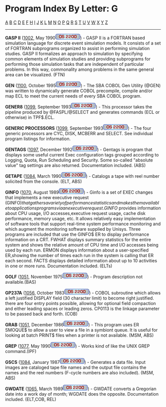 # Program Index By Letter: G

[A](A-INDEX.md) [B](B-INDEX.md)
[C](C-INDEX.md) [D](D-INDEX.md)
[E](E-INDEX.md) [F](F-INDEX.md)
[H](H-INDEX.md) [I](I-INDEX.md)
[J](J-INDEX.md) [K](K-INDEX.md)
[L](L-INDEX.md) [M](M-INDEX.md)
[N](N-INDEX.md) [O](O-INDEX.md)
[P](P-INDEX.md) [Q](Q-INDEX.md)
[R](R-INDEX.md) [S](S-INDEX.md)
[T](T-INDEX.md) [U](U-INDEX.md)
[V](V-INDEX.md) [W](W-INDEX.md)
[X](X-INDEX.md) [Y](Y-INDEX.md)
[Z](Z-INDEX.md)


- - -
**GASP II** ([1002](1002/1002.md), May 1990![](IMAGES/OS2200.JPG)) - GASP II is a FORTRAN based simulation
language for discrete event simulation models. It consists of a set
of FORTRAN subprograms organized to assist in performing simulation
studies. GASP II formalizes an approach to simulation by specifying
common elements of simulation studies and providing subprograms for
performing those simulation tasks that are independent of particular
problems. In this way, commonality among problems in the same general
area can be visualized. (FTN)


**GEN** ([1100](1100/1100.md), October
1995![](IMAGES/OS2200.JPG)) - The SBA COBOL Gen Utility (@GEN) was written
to dynamically generate COBOL precompile, compile and/or map ECL to
meet the current needs of every SBA COBOL program.


**GENER8** ([1099](1099/1099.md), September
1993![](IMAGES/OS2200.JPG)) - This processor takes the pipeline produced by
@FASPL/@SELECT and generates commands (ECL or otherwise) in TPF$.ECL.


**GENERIC PROCESSORS**
([1099](1099/1099.md), September 1993![](IMAGES/OS2200.JPG)) - The four generic processors are CYC, DISK,
MCBERR and SELECT. See individual program listings for information.


**GENTAGS** ([1097](1097/1097.md), December
1992![](IMAGES/OS2200.JPG)) - Gentags is program that displays some useful
current Exec configuration tags grouped according to Logging, Quota,
Run Scheduling and Security. Some so-called "absolute value" tag
settings are also returned. Documentation included. (ABS)


**GETAPE** ([1084](1084/1084.md), March
1990![](IMAGES/OS2200.JPG)) - Catalogs a tape with reel number solicited
from the console. (ELT, ABS)


**GINFO** ([1070](1070/1070.md), August
1989![](IMAGES/OS2200.JPG)) - Ginfo is a set of EXEC changes that
implements a new executive request (GINFO$) that gathers a variety of
performance statistics and makes them available to applications
programs via an executive request. GINFO$ provides information about
CPU usage, I/O accesses,executive request usage, cache disk
performance, memory usage, etc. It allows relatively easy
implementation of software tools that support real-time system
performance monitoring and which augment the monitoring software
supplied by Unisys. Three programs are included that use the GINFO$
ER to display performance information on a CRT. FWHAT displays
summary statistics for the entire system and shows the relative
amount of CPU time and I/O accesses being used by each run. ERMON
displays information about a user-specified ER,showing the number of
times each run in the system is calling that ER each second. FACTS
displays detailed information about up to 10 activities in one or
more runs. Documentation included. (ELTs)


**GOLF** ([1051](1051/1051.md), November
1975![](IMAGES/OS2200.JPG)) - Program description not available.(BAS)


**GP237A** ([1056](1056/1056.md), October
1983![](IMAGES/OS2200.JPG)) - COBOL subroutine which allows a left
justified DISPLAY field (30 character limit) to become right
justified. there are four entry points possible, allowing for
optional field compaction and either leading spaces or leading zeros.
CP0113 is the linkage parameter to be passed back and forth. (COB)


**GRAB** ([1051](1065/1065.md), December
1986![](IMAGES/OS2200.JPG)) - This program uses ER SMOQUE$ to allow a user
to view a file in a symbiont queue. It is useful for looking at batch
PRINT$ files when a printer is not available. (MSM, ABS)


**GREP** ([1077](1077/1077.md), May 1990![](IMAGES/OS2200.JPG)) - Works kind of like the UNIX GREP
command.(IPF)


**GSCS** ([1084](1084/1084.md), January
1987![](IMAGES/OS2200.JPG)) - Generates a data file. Input images are
cataloged tape file names and the output file contains the names and
the reel numbers (F-cycle numbers are also included). (MSM, ABS)


**GWDATE** ([1065](1065/1065.md), March
1989![](IMAGES/OS2200.JPG)) - GWDATE converts a Gregorian date into a work
day of month; WGDATE does the opposite. Documentation included.
(ELT,COB, REL)

